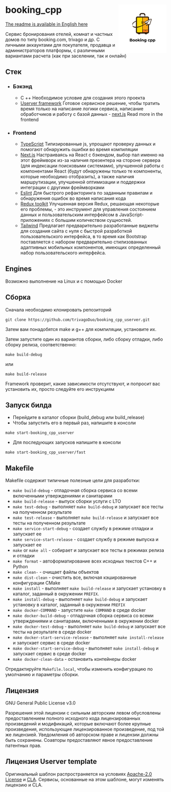 # booking_cpp <img src="./frontend/public/Logo.png" align='right' width="30%">
[The readme is available in English here](./README.md)

Сервис бронирования отелей, комнат и частных домов по типу booking.com, trivago и др. С личными аккаунтами для покупателя, продавца и администраторов платформы, с различными вариантами расчета (как при заселении, так и онлайн)
## Стек

- ### Бэкэнд
    - C ++
      Необходимое условие для создания этого проекта
    - [Userver framework](https://github.com/userver-framework/userver)
      Готовое сервисное решение, чтобы тратить время только на написание логики сервиса, написание обработчиков и работу с базой данных    - [next.js](https://nextjs.org/)
      Read more in the frontend
- ### Frontend
    - [TypeScript](https://www.typescriptlang.org/)
      Типизированные js, упрощают проверку данных и помогают обнаружить ошибки во время компиляции
    - [Next.js](https://nextjs.org/)
      Настраиваясь на React с бэкендом, выбор пал именно на этот фреймворк из-за наличия презентера на стороне сервера (для индексации поисковыми системами), улучшенной работы с компонентами React (будут обнаружены только те компоненты, которые необходимо отобразить), а также наличия маршрутизации, улучшенной оптимизации и поддержки интеграции с другими фреймворками
    - [Eslint](https://eslint.org/)
      Для быстрого рефакторинга по заданным правилам и обнаружения ошибок во время написания кода
    - [Redux toolkit](https://redux-toolkit.js.org/)
      Улучшенная версия Redux, решающая некоторые его проблемы, - это инструмент для управления состоянием данных и пользовательским интерфейсом в JavaScript-приложениях с большим количеством сущностей.
    - [Tailwind](https://tailwindcss.com/)
      Предлагает предварительно разработанные виджеты для создания сайта с нуля с быстрой разработкой пользовательского интерфейса, в то время как Bootstrap поставляется с набором предварительно стилизованных адаптивных мобильных компонентов, имеющих определенный набор пользовательского интерфейса.


## Engines

Возможно выполнение на Linux и с помощью Docker

## Сборка
Сначала необходимо клонировать репозиторий
```
git clone https://github.com/trivagoDuo/booking_cpp_userver.git
```
Затем вам понадобятся make и g++ для компиляции, установите их.

Затем запустите один из вариантов сборки, либо сборку отладки, либо сборку релиза, соответственно:
```
make build-debug
```

или

```
make build-release
```

Framework проверит, какие зависимости отсутствуют, и попросит вас установить их, просто следуйте его инструкциям

## Запуск билда

- Перейдите в каталог сборки (build_debug или build_release)
- Чтобы запустить его в первый раз, напишите в консоли
```
make start-booking_cpp_userver
```
- Для последующих запусков напишите в консоли
```
make start-booking_cpp_userver/fast
```

## Makefile

Makefile содержит типичные полезные цели для разработки:

* `make build-debug` - отладочная сборка сервиса со всеми включенными утверждениями и санитарами
* `make build-release` - выпуск сборки услуги с LTO
* `make test-debug` - выполняет `make build-debug` и запускает все тесты на полученном результате
* `make test-release` - выполняет `make build-release` и запускает все тесты на полученном результате
* `make service-start-debug` - создает службу в режиме отладки и запускает ее
* `make service-start-release` - создает службу в режиме выпуска и запускает ее
* `make` or `make all` - собирает и запускает все тесты в режимах релиза и отладки
* `make format` - автоформатирование всех исходных текстов C++ и Python
* `make clean-` - очищает файлы объектов
* `make dist-clean` - очистить все, включая кэшированные конфигурации CMake
* `make install` - выполняет `make build-release` и запускает установку в каталог, заданный в окружении `PREFIX`.
* `make install-debug` - выполняет `make build-debug` и запускает установку в каталог, заданный в окружении `PREFIX`
* `make docker-COMMAND` - запустите `make COMMAND` в среде docker
* `make docker-build-debug` - отладочная сборка сервиса со всеми утверждениями и санитарами, включенными в окружении docker
* `make docker-test-debug` - выполняет `make build-debug` и запускает все тесты на результате в среде docker
* `make docker-start-service-release` - выполняет `make install-release` и запускает сервис в среде docker
* `make docker-start-service-debug` - выполняет `make install-debug` и запускает сервис в среде docker
* `make docker-clean-data` - остановить контейнеры docker

Отредактируйте `Makefile.local`, чтобы изменить конфигурацию по умолчанию и параметры сборки.

## Лицензия
GNU General Public License v3.0

Разрешения этой лицензии с сильным авторским левом обусловлены предоставлением полного исходного кода лицензированных произведений
и модификаций, которые включают более крупные произведения, использующие лицензированное произведение, под той же лицензией. Уведомления
об авторском праве и лицензии должны быть сохранены. Соавторы предоставляют явное предоставление патентных прав.

## Лицензия Userver template

Оригинальный шаблон распространяется на условиях [Apache-2.0 License](https://github.com/userver-framework/userver/blob/develop/LICENSE) и [CLA](https://github.com/userver-framework/userver/blob/develop/CONTRIBUTING.md). Сервисы, основанные на этом шаблоне, могут изменять лицензию и CLA.
